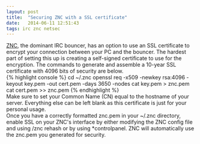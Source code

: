 ```yaml
---
layout: post
title:  "Securing ZNC with a SSL certificate"
date:   2014-06-11 12:51:43
tags: irc znc netsec
---
```


[ZNC](http://znc.in/), the dominant IRC bouncer, has an option to use an SSL certificate to encrypt your connection between your PC and the bouncer. The hardest part of setting this up is creating a self-signed certificate to use for the encryption. The commands to generate and assemble a 10-year SSL certificate with 4096 bits of security are below.  
{% highlight console %}
cd ~/.znc
openssl req -x509 -newkey rsa:4096 -keyout key.pem -out cert.pem -days 3650 -nodes
cat key.pem > znc.pem
cat cert.pem >> znc.pem
{% endhighlight %}  
Make sure to set your Common Name (CN) equal to the hostname of your server. Everything else can be left blank as this certificate is just for your personal usage.  
Once you have a correctly formatted znc.pem in your ~/.znc directory, enable SSL on your ZNC's interface by either modifying the ZNC config file and using /znc rehash or by using *controlpanel. ZNC will automatically use the znc.pem you generated for security.